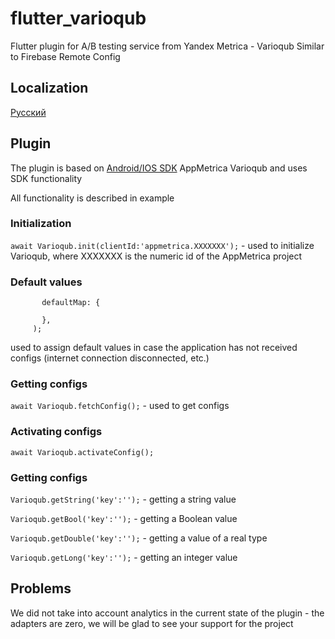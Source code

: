 # flutter_varioqub

Flutter plugin for A/B testing service from Yandex Metrica - Varioqub
Similar to Firebase Remote Config

## Localization

[Русский](https://github.com/smenateam/flutter_varioqub/blob/master/README.ru.md)

## Plugin

The plugin is based on [Android/IOS SDK](https://yandex.ru/support2/varioqub-app/ru/) AppMetrica Varioqub and uses SDK functionality

All functionality is described in example
### Initialization
```await Varioqub.init(clientId:'appmetrica.XXXXXXX');``` - used to initialize Varioqub, where XXXXXXX is the numeric id of the AppMetrica project

### Default values
```await Varioqub.setDefault(
       defaultMap: {

       },
     );
```
used to assign default values in case the application has not received configs (internet connection disconnected, etc.)

### Getting configs
```await Varioqub.fetchConfig();``` - used to get configs

### Activating configs
```await Varioqub.activateConfig();```

### Getting configs
```Varioqub.getString('key':'');``` - getting a string value

```Varioqub.getBool('key':'');``` - getting a Boolean value

```Varioqub.getDouble('key':'');``` - getting a value of a real type

```Varioqub.getLong('key':'');``` - getting an integer value

## Problems

We did not take into account analytics in the current state of the plugin - the adapters are zero, we will be glad to see your support for the project